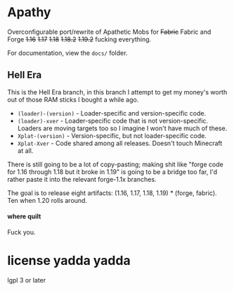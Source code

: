 # Apathy

Overconfigurable port/rewrite of Apathetic Mobs for ~~Fabric~~ Fabric and Forge ~~1.16~~ ~~1.17~~ ~~1.18~~ ~~1.18.2~~ ~~1.19.2~~ fucking everything.

For documentation, view the `docs/` folder.

## Hell Era

This is the Hell Era branch, in this branch I attempt to get my money's worth out of those RAM sticks I bought a while ago.

* `(loader)-(version)` - Loader-specific and version-specific code.
* `(loader)-xver` - Loader-specific code that is not version-specific. Loaders are moving targets too so I imagine I won't have much of these.
* `Xplat-(version)` - Version-specific, but not loader-specific code.
* `Xplat-Xver` - Code shared among all releases. Doesn't touch Minecraft at all.

There is still going to be a lot of copy-pasting; making shit like "forge code for 1.16 through 1.18 but it broke in 1.19" is going to be a bridge too far, I'd rather paste it into the relevant forge-1.1x branches.

The goal is to release eight artifacts: (1.16, 1.17, 1.18, 1.19) * (forge, fabric). Ten when 1.20 rolls around.

#### where quilt

Fuck you.

# license yadda yadda

lgpl 3 or later